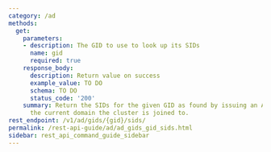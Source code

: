 ```yaml
---
category: /ad
methods:
  get:
    parameters:
    - description: The GID to use to look up its SIDs
      name: gid
      required: true
    response_body:
      description: Return value on success
      example_value: TO DO
      schema: TO DO
      status_code: '200'
    summary: Return the SIDs for the given GID as found by issuing an AD query against
      the current domain the cluster is joined to.
rest_endpoint: /v1/ad/gids/{gid}/sids/
permalink: /rest-api-guide/ad/ad_gids_gid_sids.html
sidebar: rest_api_command_guide_sidebar
---
```

